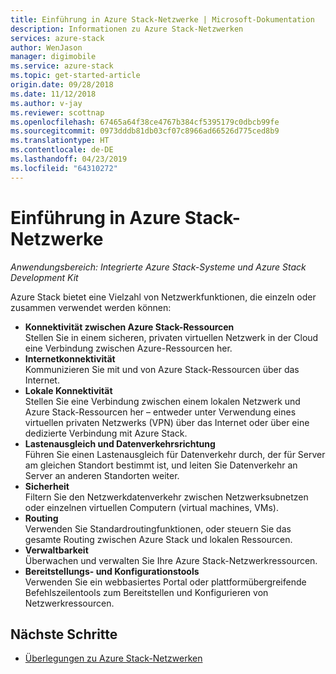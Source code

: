 ```yaml
---
title: Einführung in Azure Stack-Netzwerke | Microsoft-Dokumentation
description: Informationen zu Azure Stack-Netzwerken
services: azure-stack
author: WenJason
manager: digimobile
ms.service: azure-stack
ms.topic: get-started-article
origin.date: 09/28/2018
ms.date: 11/12/2018
ms.author: v-jay
ms.reviewer: scottnap
ms.openlocfilehash: 67465a64f38ce4767b384cf5395179c0dbcb99fe
ms.sourcegitcommit: 0973dddb81db03cf07c8966ad66526d775ced8b9
ms.translationtype: HT
ms.contentlocale: de-DE
ms.lasthandoff: 04/23/2019
ms.locfileid: "64310272"
---
```

# <a name="introduction-to-azure-stack-networking"></a>Einführung in Azure Stack-Netzwerke

*Anwendungsbereich: Integrierte Azure Stack-Systeme und Azure Stack Development Kit*

Azure Stack bietet eine Vielzahl von Netzwerkfunktionen, die einzeln oder zusammen verwendet werden können:

- **Konnektivität zwischen Azure Stack-Ressourcen**  
    Stellen Sie in einem sicheren, privaten virtuellen Netzwerk in der Cloud eine Verbindung zwischen Azure-Ressourcen her.
- **Internetkonnektivität**  
    Kommunizieren Sie mit und von Azure Stack-Ressourcen über das Internet.
- **Lokale Konnektivität**  
    Stellen Sie eine Verbindung zwischen einem lokalen Netzwerk und Azure Stack-Ressourcen her – entweder unter Verwendung eines virtuellen privaten Netzwerks (VPN) über das Internet oder über eine dedizierte Verbindung mit Azure Stack.
- **Lastenausgleich und Datenverkehrsrichtung**  
    Führen Sie einen Lastenausgleich für Datenverkehr durch, der für Server am gleichen Standort bestimmt ist, und leiten Sie Datenverkehr an Server an anderen Standorten weiter.
- **Sicherheit**  
    Filtern Sie den Netzwerkdatenverkehr zwischen Netzwerksubnetzen oder einzelnen virtuellen Computern (virtual machines, VMs).
- **Routing**  
    Verwenden Sie Standardroutingfunktionen, oder steuern Sie das gesamte Routing zwischen Azure Stack und lokalen Ressourcen.
- **Verwaltbarkeit**  
    Überwachen und verwalten Sie Ihre Azure Stack-Netzwerkressourcen.
- **Bereitstellungs- und Konfigurationstools**  
    Verwenden Sie ein webbasiertes Portal oder plattformübergreifende Befehlszeilentools zum Bereitstellen und Konfigurieren von Netzwerkressourcen.


## <a name="next-steps"></a>Nächste Schritte

* [Überlegungen zu Azure Stack-Netzwerken](azure-stack-network-differences.md)
<!-- Update_Description: wording update -->